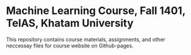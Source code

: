 # Machine Learning Course, Fall 1401, TeIAS, Khatam University

This repository contains course materials, assignments, and other neccessay files for course website on Github-pages.
